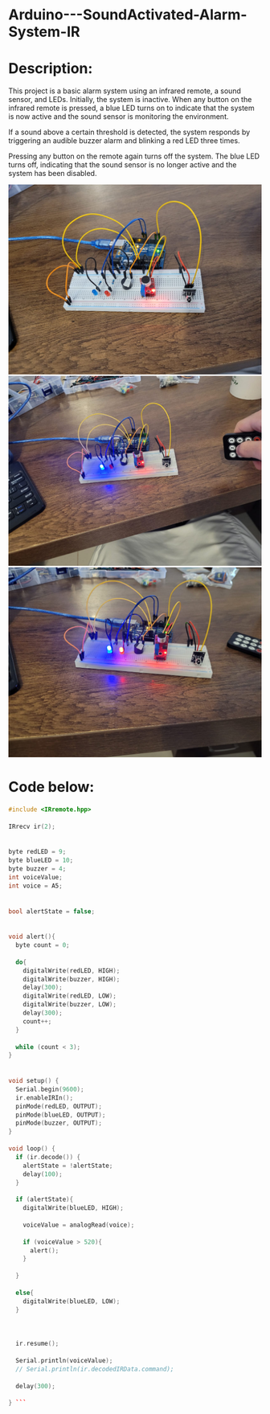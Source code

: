 # Arduino---SoundActivated-Alarm-System-IR

# Description:
This project is a basic alarm system using an infrared remote, a sound sensor, and LEDs. Initially, the system is inactive. When any button on the infrared remote is pressed, a blue LED turns on to indicate that the system is now active and the sound sensor is monitoring the environment.

If a sound above a certain threshold is detected, the system responds by triggering an audible buzzer alarm and blinking a red LED three times.

Pressing any button on the remote again turns off the system. The blue LED turns off, indicating that the sound sensor is no longer active and the system has been disabled.


![img1](arduino_project_alarm_IR_voice_sensor_PART1.jpg)
![img1](arduino_project_alarm_IR_voice_sensor_PART2.jpg)
![img1](arduino_project_alarm_IR_voice_sensor_PART3.jpg)


# Code below:

```cpp
#include <IRremote.hpp>

IRrecv ir(2);


byte redLED = 9;
byte blueLED = 10;
byte buzzer = 4;
int voiceValue;
int voice = A5;


bool alertState = false;


void alert(){
  byte count = 0;

  do{
    digitalWrite(redLED, HIGH);
    digitalWrite(buzzer, HIGH);
    delay(300);
    digitalWrite(redLED, LOW);
    digitalWrite(buzzer, LOW);
    delay(300);
    count++;
  }

  while (count < 3);
}


void setup() {
  Serial.begin(9600);
  ir.enableIRIn();
  pinMode(redLED, OUTPUT);
  pinMode(blueLED, OUTPUT);
  pinMode(buzzer, OUTPUT);
}

void loop() {
  if (ir.decode()) {
    alertState = !alertState;
    delay(100);
  }

  if (alertState){
    digitalWrite(blueLED, HIGH);

    voiceValue = analogRead(voice);

    if (voiceValue > 520){
      alert();
    }

  }

  else{
    digitalWrite(blueLED, LOW);
  }

  

  ir.resume();

  Serial.println(voiceValue);
  // Serial.println(ir.decodedIRData.command);

  delay(300);

} ```

